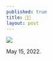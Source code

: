 ```yaml
---
published: true
title: 🙏🏻
layout: post
---
```



![]({{site.baseurl}}/images/IMG_2770-2.jpg)

May 15, 2022.
